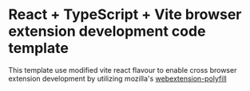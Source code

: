 # React + TypeScript + Vite browser extension development code template

This template use modified vite react flavour to enable cross browser extension development by utilizing mozilla's [webextension-polyfill](https://github.com/mozilla/webextension-polyfill/)
